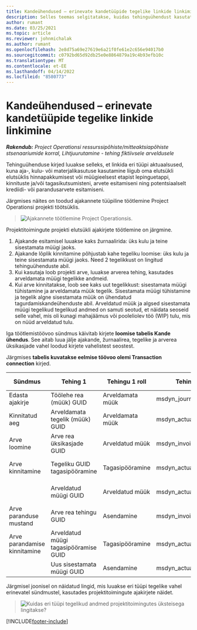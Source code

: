 ```yaml
---
title: Kandeühendused – erinevate kandetüüpide tegelike linkide linkimine
description: Selles teemas selgitatakse, kuidas tehinguühendust kasutatakse erinevat tüüpi tegelike seoste linkimiseks, et aidata jälgida kasumlikkust, arvelduse mahajäämust ja arveldatud versus sisestamata tuluarvutusi.
author: rumant
ms.date: 03/25/2021
ms.topic: article
ms.reviewer: johnmichalak
ms.author: rumant
ms.openlocfilehash: 2e8d75a69e27619e6a21f0fe61e2c656e94017b0
ms.sourcegitcommit: c0792bd65d92db25e0e8864879a19c4b93efb10c
ms.translationtype: MT
ms.contentlocale: et-EE
ms.lasthandoff: 04/14/2022
ms.locfileid: "8580773"
---
```

# <a name="transaction-connections---link-actuals-of-different-transaction-types"></a>Kandeühendused – erinevate kandetüüpide tegelike linkide linkimine

_**Rakendub:** Project Operationsi ressurssipõhiste/mitteaktsiapõhiste stsenaariumide korral,  Lihtjuurutamine - tehing fiktiivsele arveldusele_

Tehinguühenduse kirjed luuakse selleks, et linkida eri tüüpi aktuaalsused, kuna aja-, kulu- või materjalikasutuse kasutamine liigub oma elutsükli elutsüklis hinnapakkumisest või müügieelsest etapist lepinguetappi, kinnituste ja/või tagasikutsumisteni, arvete esitamiseni ning potentsiaalselt krediidi- või parandusarvete esitamiseni.

Järgmises näites on toodud ajakannete tüüpiline töötlemine Project Operationsi projekti töötsüklis.

> ![Ajakannete töötlemine Project Operationsis.](media/basic-guide-17.png)

Projektitoimingute projekti elutsükli ajakirjete töötlemine on järgmine. 

1. Ajakande esitamisel luuakse kaks žurnaalirida: üks kulu ja teine sisestamata müügi jaoks. 
2. Ajakande lõplik kinnitamine põhjustab kahe tegeliku loomise: üks kulu ja teine sisestamata müügi jaoks. Need 2 tegelikkust on lingitud tehinguühenduste abil.
3. Kui kasutaja loob projekti arve, luuakse arverea tehing, kasutades arveldamata müügi tegelikke andmeid.
4. Kui arve kinnitatakse, loob see kaks uut tegelikkust: sisestamata müügi tühistamine ja arveldamata müük tegelik. Sisestamata müügi tühistamine ja tegelik algne sisestamata müük on ühendatud tagurdamiskandeühenduste abil. Arveldatud müük ja algsed sisestamata müügi tegelikud tegelikud andmed on samuti seotud, et näidata seoseid selle vahel, mis oli kunagi mahajäämus või pooleliolev töö (WIP) tulu, mis on nüüd arveldatud tulu.   

Iga töötlemistöövoo sündmus käivitab kirjete **loomise tabelis Kande ühendus**. See aitab luua jälje ajakande, žurnaalirea, tegelike ja arverea üksikasjade vahel loodud kirjete vahelistest seostest.

Järgmises **tabelis kuvatakse eelmise töövoo olemi Transaction connection** kirjed.

|Sündmus                   |Tehing 1                 |Tehingu 1 roll |Tehingu 1 tüüp       |Kanne 2          |Tehingu 2 roll |Tehingu 2 tüüp |
|------------------------|------------------------------|---------------|-----------------------------|-----------------------------|-------------------|-------------------|
|Edasta ajakirje   |Töölehe rea (müük) GUID     |Arveldamata müük |msdyn_journalline            |Töölehe rea (kulu) GUID     |Kulu            |msdyn_journalline  |
|Kinnitatud aeg           |Arveldamata tegelik (müük) GUID  |Arveldamata müük |msdyn_actual                 |Tegelike kulu (kulu) GUID       |Kulu            |msdyn_actual       |
|Arve loomine        |Arve rea üksikasjade GUID      |Arveldatud müük   |msdyn_invoicelinetransaction |Arveldamata müügi tegelik GUID   |Arveldamata müük  |msdyn_actual       |
|Arve kinnitamine    |Tegeliku GUID tagasipööramine         |Tagasipööramine      |msdyn_actual                 |Originaalne arveldamata müügi GUID |Algne        |msdyn_actual       |
|                        |Arveldatud müügi GUID             |Arveldatud müük   |msdyn_actual                 |Arveldamata müügi tegelik GUID   |Arveldamata müük  |msdyn_actual       |
|Arve paranduse mustand |Arve rea tehingu GUID|Asendamine      |msdyn_invoicelinetransaction |Arveldatud müügi GUID            |Algne        |msdyn_actual       |
|Arve parandamise kinnitamine|Arveldatud müügi tagasipööramise GUID  |Tagasipööramine      |msdyn_actual                 |Arveldatud müügi GUID            |Algne        |msdyn_actual       |
|                        |Uus sisestamata müügi GUID |Asendamine            |msdyn_actual                 |Arveldatud müügi GUID            |Algne        |msdyn_actual       |


Järgmisel joonisel on näidatud lingid, mis luuakse eri tüüpi tegelike vahel erinevatel sündmustel, kasutades projektitoimingute ajakirjete näidet.

> ![Kuidas eri tüüpi tegelikud andmed projektitoimingutes üksteisega lingitakse?](media/TransactionConnections.png)

[!INCLUDE[footer-include](../includes/footer-banner.md)]
